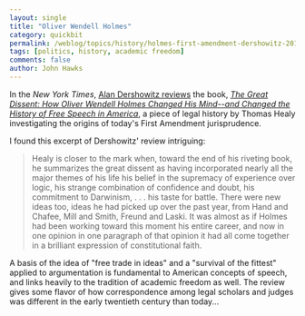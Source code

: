 ```yaml
---
layout: single 
title: "Oliver Wendell Holmes" 
category: quickbit
permalink: /weblog/topics/history/holmes-first-amendment-dershowitz-2013.html
tags: [politics, history, academic freedom] 
comments: false 
author: John Hawks 
---
```


In the <em>New York Times</em>, <a href="http://www.nytimes.com/2013/08/25/books/review/thomas-healys-great-dissent.html">Alan Dershowitz reviews</a> the book, <a href="http://www.amazon.com/gp/product/0805094563/ref=as_li_ss_tl?ie=UTF8&camp=1789&creative=390957&creativeASIN=0805094563&linkCode=as2&tag=johnhawksanth-20"><em>The Great Dissent: How Oliver Wendell Holmes Changed His Mind--and Changed the History of Free Speech in America</em></a>, a piece of legal history by Thomas Healy investigating the origins of today's First Amendment jurisprudence. 

I found this excerpt of Dershowitz' review intriguing: 

<blockquote>Healy is closer to the mark when, toward the end of his riveting book, he summarizes the great dissent as having incorporated nearly all the major themes of his life  his belief in the supremacy of experience over logic, his strange combination of confidence and doubt, his commitment to Darwinism, . . . his taste for battle. There were new ideas too, ideas he had picked up over the past year, from Hand and Chafee, Mill and Smith, Freund and Laski. It was almost as if Holmes had been working toward this moment his entire career, and now in one opinion  in one paragraph of that opinion  it had all come together in a brilliant expression of constitutional faith.</blockquote>

A basis of the idea of "free trade in ideas" and a "survival of the fittest" applied to argumentation is fundamental to American concepts of speech, and links heavily to the tradition of academic freedom as well. The review gives some flavor of how correspondence among legal scholars and judges was different in the early twentieth century than today...

